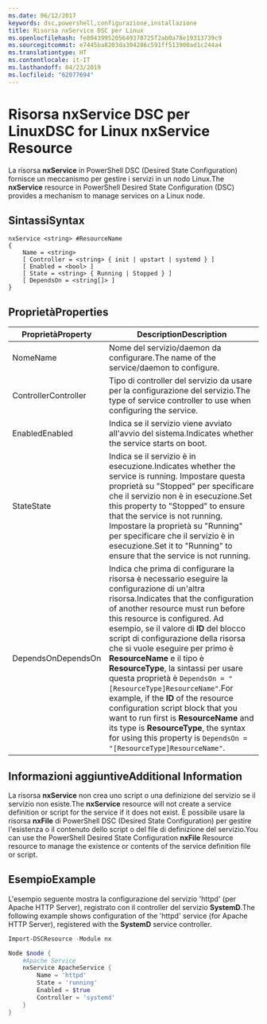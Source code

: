 ```yaml
---
ms.date: 06/12/2017
keywords: dsc,powershell,configurazione,installazione
title: Risorsa nxService DSC per Linux
ms.openlocfilehash: fe8043995205649378725f2ab0a78e19313739c9
ms.sourcegitcommit: e7445ba8203da304286c591ff513900ad1c244a4
ms.translationtype: HT
ms.contentlocale: it-IT
ms.lasthandoff: 04/23/2019
ms.locfileid: "62077694"
---
```

# <a name="dsc-for-linux-nxservice-resource"></a><span data-ttu-id="207b7-103">Risorsa nxService DSC per Linux</span><span class="sxs-lookup"><span data-stu-id="207b7-103">DSC for Linux nxService Resource</span></span>

<span data-ttu-id="207b7-104">La risorsa **nxService** in PowerShell DSC (Desired State Configuration) fornisce un meccanismo per gestire i servizi in un nodo Linux.</span><span class="sxs-lookup"><span data-stu-id="207b7-104">The **nxService** resource in PowerShell Desired State Configuration (DSC) provides a mechanism to manage services on a Linux node.</span></span>

## <a name="syntax"></a><span data-ttu-id="207b7-105">Sintassi</span><span class="sxs-lookup"><span data-stu-id="207b7-105">Syntax</span></span>

```
nxService <string> #ResourceName
{
    Name = <string>
    [ Controller = <string> { init | upstart | systemd } ]
    [ Enabled = <bool> ]
    [ State = <string> { Running | Stopped } ]
    [ DependsOn = <string[]> ]
}
```

## <a name="properties"></a><span data-ttu-id="207b7-106">Proprietà</span><span class="sxs-lookup"><span data-stu-id="207b7-106">Properties</span></span>

| <span data-ttu-id="207b7-107">Proprietà</span><span class="sxs-lookup"><span data-stu-id="207b7-107">Property</span></span> | <span data-ttu-id="207b7-108">Description</span><span class="sxs-lookup"><span data-stu-id="207b7-108">Description</span></span> |
|---|---|
| <span data-ttu-id="207b7-109">Nome</span><span class="sxs-lookup"><span data-stu-id="207b7-109">Name</span></span>| <span data-ttu-id="207b7-110">Nome del servizio/daemon da configurare.</span><span class="sxs-lookup"><span data-stu-id="207b7-110">The name of the service/daemon to configure.</span></span>|
| <span data-ttu-id="207b7-111">Controller</span><span class="sxs-lookup"><span data-stu-id="207b7-111">Controller</span></span>| <span data-ttu-id="207b7-112">Tipo di controller del servizio da usare per la configurazione del servizio.</span><span class="sxs-lookup"><span data-stu-id="207b7-112">The type of service controller to use when configuring the service.</span></span>|
| <span data-ttu-id="207b7-113">Enabled</span><span class="sxs-lookup"><span data-stu-id="207b7-113">Enabled</span></span>| <span data-ttu-id="207b7-114">Indica se il servizio viene avviato all'avvio del sistema.</span><span class="sxs-lookup"><span data-stu-id="207b7-114">Indicates whether the service starts on boot.</span></span>|
| <span data-ttu-id="207b7-115">State</span><span class="sxs-lookup"><span data-stu-id="207b7-115">State</span></span>| <span data-ttu-id="207b7-116">Indica se il servizio è in esecuzione.</span><span class="sxs-lookup"><span data-stu-id="207b7-116">Indicates whether the service is running.</span></span> <span data-ttu-id="207b7-117">Impostare questa proprietà su "Stopped" per specificare che il servizio non è in esecuzione.</span><span class="sxs-lookup"><span data-stu-id="207b7-117">Set this property to "Stopped" to ensure that the service is not running.</span></span> <span data-ttu-id="207b7-118">Impostare la proprietà su "Running" per specificare che il servizio è in esecuzione.</span><span class="sxs-lookup"><span data-stu-id="207b7-118">Set it to "Running" to ensure that the service is not running.</span></span>|
| <span data-ttu-id="207b7-119">DependsOn</span><span class="sxs-lookup"><span data-stu-id="207b7-119">DependsOn</span></span> | <span data-ttu-id="207b7-120">Indica che prima di configurare la risorsa è necessario eseguire la configurazione di un'altra risorsa.</span><span class="sxs-lookup"><span data-stu-id="207b7-120">Indicates that the configuration of another resource must run before this resource is configured.</span></span> <span data-ttu-id="207b7-121">Ad esempio, se il valore di **ID** del blocco script di configurazione della risorsa che si vuole eseguire per primo è **ResourceName** e il tipo è **ResourceType**, la sintassi per usare questa proprietà è `DependsOn = "[ResourceType]ResourceName"`.</span><span class="sxs-lookup"><span data-stu-id="207b7-121">For example, if the **ID** of the resource configuration script block that you want to run first is **ResourceName** and its type is **ResourceType**, the syntax for using this property is `DependsOn = "[ResourceType]ResourceName"`.</span></span>|

## <a name="additional-information"></a><span data-ttu-id="207b7-122">Informazioni aggiuntive</span><span class="sxs-lookup"><span data-stu-id="207b7-122">Additional Information</span></span>

<span data-ttu-id="207b7-123">La risorsa **nxService** non crea uno script o una definizione del servizio se il servizio non esiste.</span><span class="sxs-lookup"><span data-stu-id="207b7-123">The **nxService** resource will not create a service definition or script for the service if it does not exist.</span></span> <span data-ttu-id="207b7-124">È possibile usare la risorsa **nxFile** di PowerShell DSC (Desired State Configuration) per gestire l'esistenza o il contenuto dello script o del file di definizione del servizio.</span><span class="sxs-lookup"><span data-stu-id="207b7-124">You can use the PowerShell Desired State Configuration **nxFile** Resource resource to manage the existence or contents of the service definition file or script.</span></span>

## <a name="example"></a><span data-ttu-id="207b7-125">Esempio</span><span class="sxs-lookup"><span data-stu-id="207b7-125">Example</span></span>

<span data-ttu-id="207b7-126">L'esempio seguente mostra la configurazione del servizio 'httpd' (per Apache HTTP Server), registrato con il controller del servizio **SystemD**.</span><span class="sxs-lookup"><span data-stu-id="207b7-126">The following example shows configuration of the 'httpd' service (for Apache HTTP Server), registered with the **SystemD** service controller.</span></span>

```powershell
Import-DSCResource -Module nx

Node $node {
    #Apache Service
    nxService ApacheService {
        Name = 'httpd'
        State = 'running'
        Enabled = $true
        Controller = 'systemd'
    }
}
```